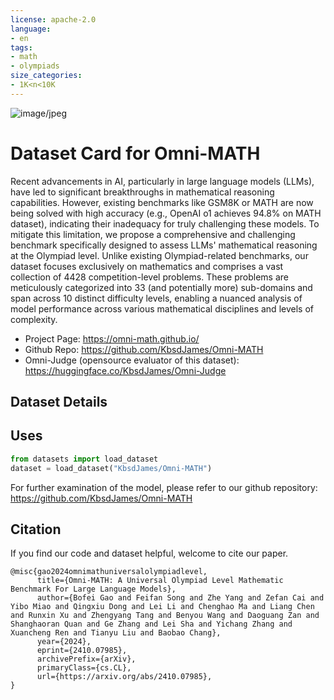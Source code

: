 ```yaml
---
license: apache-2.0
language:
- en
tags:
- math
- olympiads
size_categories:
- 1K<n<10K
---
```



![image/jpeg](https://cdn-uploads.huggingface.co/production/uploads/65ae21adabf6d1ccb795e9a4/2K48kJlYndyPbiwVqwaRj.jpeg)

# Dataset Card for Omni-MATH

<!-- Provide a quick summary of the dataset. -->

Recent advancements in AI, particularly in large language models (LLMs), have led to significant breakthroughs in mathematical reasoning capabilities. However, existing benchmarks like GSM8K or MATH are now being solved with high accuracy (e.g., OpenAI o1 achieves 94.8% on MATH dataset), indicating their inadequacy for truly challenging these models. To mitigate this limitation, we propose a comprehensive and challenging benchmark specifically designed to assess LLMs' mathematical reasoning at the Olympiad level. Unlike existing Olympiad-related benchmarks, our dataset focuses exclusively on mathematics and comprises a vast collection of 4428 competition-level problems. These problems are meticulously categorized into 33 (and potentially more) sub-domains and span across 10 distinct difficulty levels, enabling a nuanced analysis of model performance across various mathematical disciplines and levels of complexity.

* Project Page: https://omni-math.github.io/
* Github Repo: https://github.com/KbsdJames/Omni-MATH
* Omni-Judge (opensource evaluator of this dataset): https://huggingface.co/KbsdJames/Omni-Judge

## Dataset Details


## Uses

<!-- Address questions around how the dataset is intended to be used. -->
```python
from datasets import load_dataset
dataset = load_dataset("KbsdJames/Omni-MATH")

```
For further examination of the model, please refer to our github repository: https://github.com/KbsdJames/Omni-MATH

## Citation
If you find our code and dataset helpful, welcome to cite our paper.
```
@misc{gao2024omnimathuniversalolympiadlevel,
      title={Omni-MATH: A Universal Olympiad Level Mathematic Benchmark For Large Language Models}, 
      author={Bofei Gao and Feifan Song and Zhe Yang and Zefan Cai and Yibo Miao and Qingxiu Dong and Lei Li and Chenghao Ma and Liang Chen and Runxin Xu and Zhengyang Tang and Benyou Wang and Daoguang Zan and Shanghaoran Quan and Ge Zhang and Lei Sha and Yichang Zhang and Xuancheng Ren and Tianyu Liu and Baobao Chang},
      year={2024},
      eprint={2410.07985},
      archivePrefix={arXiv},
      primaryClass={cs.CL},
      url={https://arxiv.org/abs/2410.07985}, 
}
```